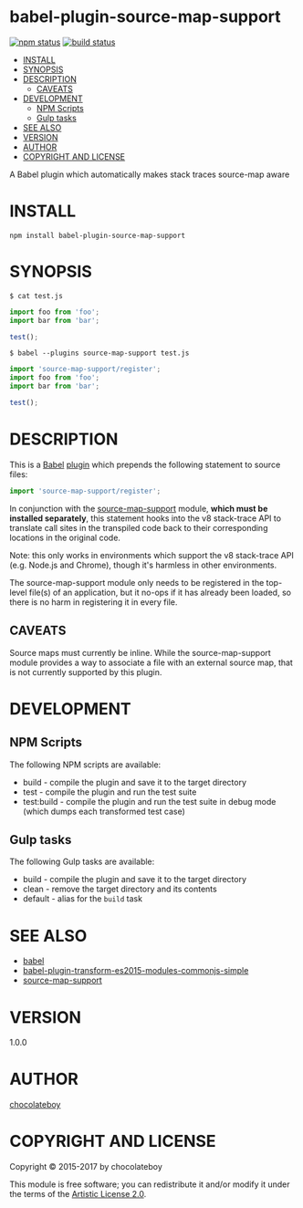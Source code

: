# babel-plugin-source-map-support

[![npm status](http://img.shields.io/npm/v/babel-plugin-source-map-support.svg)](https://www.npmjs.org/package/babel-plugin-source-map-support)
[![build status](https://secure.travis-ci.org/chocolateboy/babel-plugin-source-map-support.svg)](http://travis-ci.org/chocolateboy/babel-plugin-source-map-support)

- [INSTALL](#install)
- [SYNOPSIS](#synopsis)
- [DESCRIPTION](#description)
  - [CAVEATS](#caveats)
- [DEVELOPMENT](#development)
  - [NPM Scripts](#npm-scripts)
  - [Gulp tasks](#gulp-tasks)
- [SEE ALSO](#see-also)
- [VERSION](#version)
- [AUTHOR](#author)
- [COPYRIGHT AND LICENSE](#copyright-and-license)

A Babel plugin which automatically makes stack traces source-map aware

# INSTALL

    npm install babel-plugin-source-map-support

# SYNOPSIS

`$ cat test.js`

```javascript
import foo from 'foo';
import bar from 'bar';

test();
```

`$ babel --plugins source-map-support test.js`

```javascript
import 'source-map-support/register';
import foo from 'foo';
import bar from 'bar';

test();
```

# DESCRIPTION

This is a [Babel](https://www.npmjs.com/package/babel) [plugin](https://babeljs.io/docs/advanced/plugins/)
which prepends the following statement to source files:

```javascript
import 'source-map-support/register';
```

In conjunction with the [source-map-support](https://www.npmjs.com/package/source-map-support)
module, **which must be installed separately**, this statement hooks into the v8 stack-trace API to
translate call sites in the transpiled code back to their corresponding locations in
the original code.

Note: this only works in environments which support the v8 stack-trace API (e.g. Node.js and Chrome),
though it's harmless in other environments.

The source-map-support module only needs to be registered in the top-level file(s) of an application,
but it no-ops if it has already been loaded, so there is no harm in registering it in every file.

## CAVEATS

Source maps must currently be inline. While the source-map-support module provides a way
to associate a file with an external source map, that is not currently supported by
this plugin.

# DEVELOPMENT

## NPM Scripts

The following NPM scripts are available:

* build - compile the plugin and save it to the target directory
* test - compile the plugin and run the test suite
* test:build - compile the plugin and run the test suite in debug mode (which dumps each transformed test case)

## Gulp tasks

The following Gulp tasks are available:

* build - compile the plugin and save it to the target directory
* clean - remove the target directory and its contents
* default - alias for the `build` task

# SEE ALSO

* [babel](https://www.npmjs.com/package/babel)
* [babel-plugin-transform-es2015-modules-commonjs-simple](https://www.npmjs.com/package/babel-plugin-transform-es2015-modules-commonjs-simple)
* [source-map-support](https://www.npmjs.com/package/source-map-support)

# VERSION

1.0.0

# AUTHOR

[chocolateboy](mailto:chocolate@cpan.org)

# COPYRIGHT AND LICENSE

Copyright © 2015-2017 by chocolateboy

This module is free software; you can redistribute it and/or modify it under the
terms of the [Artistic License 2.0](http://www.opensource.org/licenses/artistic-license-2.0.php).
